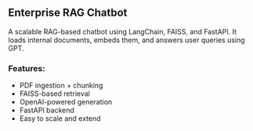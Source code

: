 ## Enterprise RAG Chatbot
A scalable RAG-based chatbot using LangChain, FAISS, and FastAPI. It loads internal documents, embeds them, and answers user queries using GPT.

### Features:
- PDF ingestion + chunking
- FAISS-based retrieval
- OpenAI-powered generation
- FastAPI backend
- Easy to scale and extend
